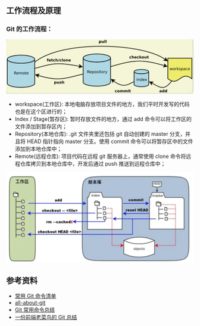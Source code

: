 ## 工作流程及原理

### Git 的工作流程：

![图 1](../../images/7b13efaa8b23ca4527650c3cd24755bc5cfb91fa6244d1f5c392a3c5cc8f68b6.png)

- workspace(工作区):
  本地电脑存放项目文件的地方，我们平时开发写的代码也是在这个区进行的；
- Index / Stage(暂存区):
  暂时存放文件的地方，通过 add 命令可以将工作区的文件添加到暂存区内；
- Repository(本地仓库):
  .git 文件夹里还包括 git 自动创建的 master 分支，并且将 HEAD 指针指向 master 分支。使用 commit 命令可以将暂存区中的文件添加到本地仓库中；
- Remote(远程仓库):
  项目代码在远程 git 服务器上，通常使用 clone 命令将远程仓库拷贝到本地仓库中，开发后通过 push 推送到远程仓库中；

![图 2](../../images/f8602d137ea8f1c4b9f5d094ffb0f5952eb038236ea368c9b2402e08801e538d.png)

## 参考资料

- [常用 Git 命令清单](https://www.ruanyifeng.com/blog/2015/12/git-cheat-sheet.html)
- [all-about-git](https://gitee.com/all-about-git)
- [Git 常用命令总结](https://www.freecodecamp.org/chinese/news/collection-of-useful-git-commands/)
- [一份前端老菜鸟的 Git 总结](https://juejin.cn/post/7028459321667092488)
